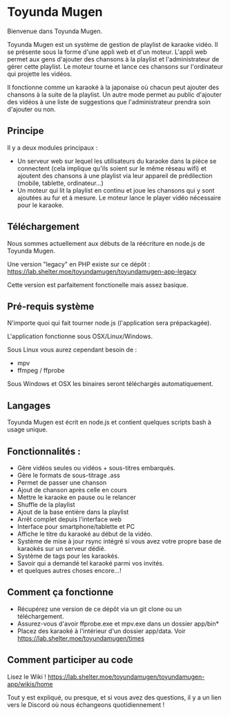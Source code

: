 # Toyunda Mugen


Bienvenue dans Toyunda Mugen. 

Toyunda Mugen est un système de gestion de playlist de karaoke vidéo. Il se présente sous la forme d'une appli web et d'un moteur. L'appli web permet aux gens d'ajouter des chansons à la playlist et l'administrateur de gérer cette playlist. Le moteur tourne et lance ces chansons sur l'ordinateur qui projette les vidéos.

Il fonctionne comme un karaoké à la japonaise où chacun peut ajouter des chansons à la suite de la playlist. Un autre mode permet au public d'ajouter des vidéos à une liste de suggestions que l'administrateur prendra soin d'ajouter ou non.

## Principe

Il y a deux modules principaux :
- Un serveur web sur lequel les utilisateurs du karaoke dans la pièce se connectent (cela implique qu'ils soient sur le même réseau wifi) et ajoutent des chansons à une playlist via leur appareil de prédilection (mobile, tablette, ordinateur...)
- Un moteur qui lit la playlist en continu et joue les chansons qui y sont ajoutées au fur et à mesure. Le moteur lance le player vidéo nécessaire pour le karaoke.

## Téléchargement

Nous sommes actuellement aux débuts de la réécriture en node.js de Toyunda Mugen.

Une version "legacy" en PHP existe sur ce dépôt :
https://lab.shelter.moe/toyundamugen/toyundamugen-app-legacy

Cette version est parfaitement fonctionelle mais assez basique.

## Pré-requis système

N'importe quoi qui fait tourner node.js (l'application sera prépackagée).

L'application fonctionne sous OSX/Linux/Windows.

Sous Linux vous aurez cependant besoin de :
* mpv
* ffmpeg / ffprobe

Sous Windows et OSX les binaires seront téléchargés automatiquement.

    
## Langages

Toyunda Mugen est écrit en node.js et contient quelques scripts bash à usage unique.

## Fonctionnalités :

- Gère vidéos seules ou vidéos + sous-titres embarqués.
- Gère le formats de sous-titrage .ass 
- Permet de passer une chanson
- Ajout de chanson après celle en cours
- Mettre le karaoke en pause ou le relancer
- Shuffle de la playlist
- Ajout de la base entière dans la playlist
- Arrêt complet depuis l'interface web
- Interface pour smartphone/tablette et PC
- Affiche le titre du karaoké au début de la vidéo.
- Système de mise à jour rsync intégré si vous avez votre propre base de karaokés sur un serveur dédié.
- Système de tags pour les karaokés.
- Savoir qui a demandé tel karaoké parmi vos invités.
- et quelques autres choses encore...!

## Comment ça fonctionne

* Récupérez une version de ce dépôt via un git clone ou un téléchargement.
* Assurez-vous d'avoir ffprobe.exe et mpv.exe dans un dossier app/bin* 
* Placez des karaoké à l'intérieur d'un dossier app/data. Voir https://lab.shelter.moe/toyundamugen/times

## Comment participer au code

Lisez le Wiki ! 
https://lab.shelter.moe/toyundamugen/toyundamugen-app/wikis/home

Tout y est expliqué, ou presque, et si vous avez des questions, il y a un lien vers le Discord où nous échangeons quotidiennement !